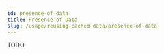 ```yaml
---
id: presence-of-data
title: Presence of Data
slug: /usage/reusing-cached-data/presence-of-data
---
```

TODO
